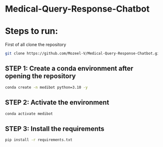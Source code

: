 # Medical-Query-Response-Chatbot

# Steps to run:

First of all clone the repository
```bash
git clone https://github.com/Mozeel-V/Medical-Query-Response-Chatbot.git
```

## STEP 1: Create a conda environment after opening the repository

```bash
conda create -n medibot python=3.10 -y
```

## STEP 2: Activate the environment

```bash
conda activate medibot
```

## STEP 3: Install the requirements

```bash
pip install -r requirements.txt
```